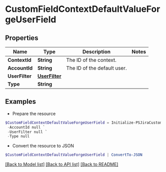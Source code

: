 # CustomFieldContextDefaultValueForgeUserField
## Properties

Name | Type | Description | Notes
------------ | ------------- | ------------- | -------------
**ContextId** | **String** | The ID of the context. | 
**AccountId** | **String** | The ID of the default user. | 
**UserFilter** | [**UserFilter**](UserFilter.md) |  | 
**Type** | **String** |  | 

## Examples

- Prepare the resource
```powershell
$CustomFieldContextDefaultValueForgeUserField = Initialize-PSJiraCustomFieldContextDefaultValueForgeUserField  -ContextId null `
 -AccountId null `
 -UserFilter null `
 -Type null
```

- Convert the resource to JSON
```powershell
$CustomFieldContextDefaultValueForgeUserField | ConvertTo-JSON
```

[[Back to Model list]](../README.md#documentation-for-models) [[Back to API list]](../README.md#documentation-for-api-endpoints) [[Back to README]](../README.md)

